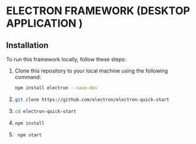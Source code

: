# ELECTRON FRAMEWORK (DESKTOP APPLICATION )





## Installation

To run this framework  locally, follow these steps:

1. Clone this repository to your local machine using the following command:

   ```bash
   npm install electron --save-dev
   ```

2. ```bash
   git clone https://github.com/electron/electron-quick-start
   ```


3. ```bash
   cd electron-quick-start
   ```

4. ```bash
   npm install
   ```

5.  ```bash
     npm start
     ```



